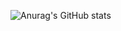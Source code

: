 

![Anurag's GitHub stats](https://github-readme-stats.vercel.app/api?username=zolmine&show_icons=true&theme=radical)

